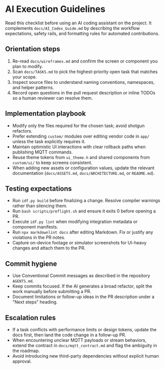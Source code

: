 # AI Execution Guidelines

Read this checklist before using an AI coding assistant on the project. It
complements `docs/AI_Codex_Guide.md` by describing the workflow expectations,
safety rails, and formatting rules for automated contributions.

## Orientation steps

1. Re-read `docs/wireframes.md` and confirm the screen or component you plan to
   modify.
2. Scan `docs/TASKS.md` to pick the highest-priority open task that matches your
   scope.
3. Inspect source files to understand naming conventions, namespaces, and
   helper patterns.
4. Record open questions in the pull request description or inline TODOs so a
   human reviewer can resolve them.

## Implementation playbook

- Modify only the files required for the chosen task; avoid shotgun refactors.
- Prefer extending `custom/` modules over editing vendor code in `app/` unless
  the task explicitly requires it.
- Maintain optimistic UI interactions with clear rollback paths when publishing
  MQTT commands.
- Reuse theme tokens from `ui_theme.h` and shared components from `custom/ui/`
  to keep screens consistent.
- When adding new assets or configuration values, update the relevant
  documentation (`docs/ASSETS.md`, `docs/ARCHITECTURE.md`, or `README.md`).

## Testing expectations

- Run `idf.py build` before finalizing a change. Resolve compiler warnings
  rather than silencing them.
- Run `bash scripts/preflight.sh` and ensure it exits 0 before opening a PR.
- Execute `idf.py lint` when modifying integration metadata or component
  manifests.
- Run `npx markdownlint docs` after editing Markdown. Fix or justify any
  violations in the PR notes.
- Capture on-device footage or simulator screenshots for UI-heavy changes and
  attach them to the PR.

## Commit hygiene

- Use Conventional Commit messages as described in the repository `AGENTS.md`.
- Keep commits focused. If the AI generates a broad refactor, split the work
  manually before submitting a PR.
- Document limitations or follow-up ideas in the PR description under a "Next
  steps" heading.

## Escalation rules

- If a task conflicts with performance limits or design tokens, update the docs
  first, then land the code change in a follow-up PR.
- When encountering unclear MQTT payloads or stream behaviors, extend the
  contract in `docs/mqtt_contract.md` and flag the ambiguity in the roadmap.
- Avoid introducing new third-party dependencies without explicit human
  approval.
